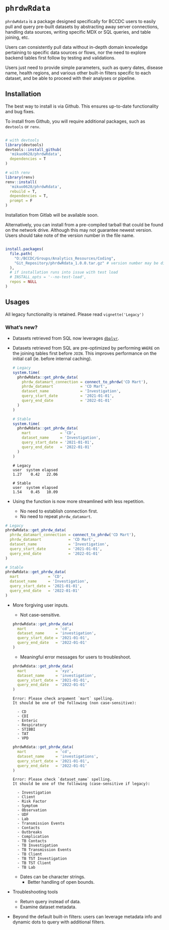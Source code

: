 
<!-- README.md is generated from README.Rmd. Please edit that file -->

# `phrdwRdata`

<!-- badges: start -->
<!-- badges: end -->

`phrdwRdata` is a package designed specifically for BCCDC users to
easily pull and query pre-built datasets by abstracting away server
connections, handling data sources, writing specific MDX or SQL queries,
and table joining, etc.

Users can consistently pull data without in-depth domain knowledge
pertaining to specific data sources or flows, nor the need to explore
backend tables first follow by testing and validations.

Users just need to provide simple parameters, such as query dates,
disease name, health regions, and various other built-in filters
specific to each dataset, and be able to proceed with their analyses or
pipeline.

## Installation

The best way to install is via Github. This ensures up-to-date
functionality and bug fixes.

To install from Github, you will require additional packages, such as
`devtools` or `renv`.

``` r

# with devtools
library(devtools)
devtools::install_github(
  'mikuo0628/phrdwRdata',
  dependencies = T
)

# with renv
library(renv)
renv::install(
  'mikuo0628/phrdwRdata',
  rebuild = T,
  dependencies = T,
  prompt = F
)
```

Installation from Gitlab will be available soon.

Alternatively, you can install from a pre-compiled tarball that could be
found on the network drive. Although this may not guarantee newest
version. Users should take note of the version number in the file name.

``` r

install.packages(
  file.path(
    "O:/BCCDC/Groups/Analytics_Resources/Coding",
    "Git_Repository/phrdwRdata_1.0.0.tar.gz" # version number may be different
  ),
  # if installation runs into issue with test load
  # INSTALL_opts = '--no-test-load', 
  repos = NULL
)
```

## Usages

All legacy functionality is retained. Please read `vignette('Legacy')`

### What’s new?

- Datasets retrieved from SQL now leverages
  [`dbplyr`](https://dbplyr.tidyverse.org/).

- Datasets retrieved from SQL are pre-optimized by performing `WHERE` on
  the joining tables first before `JOIN`. This improves performance on
  the initial call (ie. before internal caching).

  ``` r
  # Legacy
  system.time(
    phrdwRdata::get_phrdw_data(
      phrdw_datamart_connection = connect_to_phrdw('CD Mart'),
      phrdw_datamart            = 'CD Mart',
      dataset_name              = 'Investigation',
      query_start_date          = '2021-01-01',
      query_end_date            = '2022-01-01'
    )
  )

  # Stable
  system.time(
    phrdwRdata::get_phrdw_data(
      mart             = 'CD',
      dataset_name     = 'Investigation',
      query_start_date = '2021-01-01',
      query_end_date   = '2022-01-01'
    )
  )
  ```

      # Legacy
      user  system elapsed 
      1.27    0.42   22.06 

      # Stable
      user  system elapsed 
      1.54    0.45   10.09 

- Using the function is now more streamlined with less repetition.

  - No need to establish connection first.
  - No need to repeat `phrdw_datamart`.

``` r
# Legacy
phrdwRdata::get_phrdw_data(
  phrdw_datamart_connection = connect_to_phrdw('CD Mart'),
  phrdw_datamart            = 'CD Mart',
  dataset_name              = 'Investigation',
  query_start_date          = '2021-01-01',
  query_end_date            = '2022-01-01'
)

# Stable
phrdwRdata::get_phrdw_data(
  mart             = 'CD',
  dataset_name     = 'Investigation',
  query_start_date = '2021-01-01',
  query_end_date   = '2022-01-01'
)
```

- More forgiving user inputs.

  - Not case-sensitive.

  ``` r
  phrdwRdata::get_phrdw_data(
    mart             = 'cd', 
    dataset_name     = 'investigation',
    query_start_date = '2021-01-01',
    query_end_date   = '2022-01-01'
  )
  ```

  - Meaningful error messages for users to troubleshoot.

  ``` r
  phrdwRdata::get_phrdw_data(
    mart             = 'xyz', 
    dataset_name     = 'investigation',
    query_start_date = '2021-01-01',
    query_end_date   = '2022-01-01'
  )
  ```

      Error: Please check argument `mart` spelling.
      It should be one of the following (non case-sensitive):

        - CD
        - CDI
        - Enteric
        - Respiratory
        - STIBBI
        - TAT
        - VPD

  ``` r
  phrdwRdata::get_phrdw_data(
    mart             = 'cd', 
    dataset_name     = 'investigations',
    query_start_date = '2021-01-01',
    query_end_date   = '2022-01-01'
  )
  ```

      Error: Please check `dataset_name` spelling.
      It should be one of the following (case-sensitive if legacy):

        - Investigation
        - Client
        - Risk Factor
        - Symptom
        - Observation
        - UDF
        - Lab
        - Transmission Events
        - Contacts
        - Outbreaks
        - Complication
        - TB Contacts
        - TB Investigation
        - TB Transmission Events
        - TB Client
        - TB TST Investigation
        - TB TST Client
        - TB Lab

  - Dates can be character strings.
    - Better handling of open bounds.

- Troubleshooting tools

  - Return query instead of data.
  - Examine dataset metadata.

- Beyond the default built-in filters: users can leverage metadata info
  and dynamic dots to query with additional filters.
